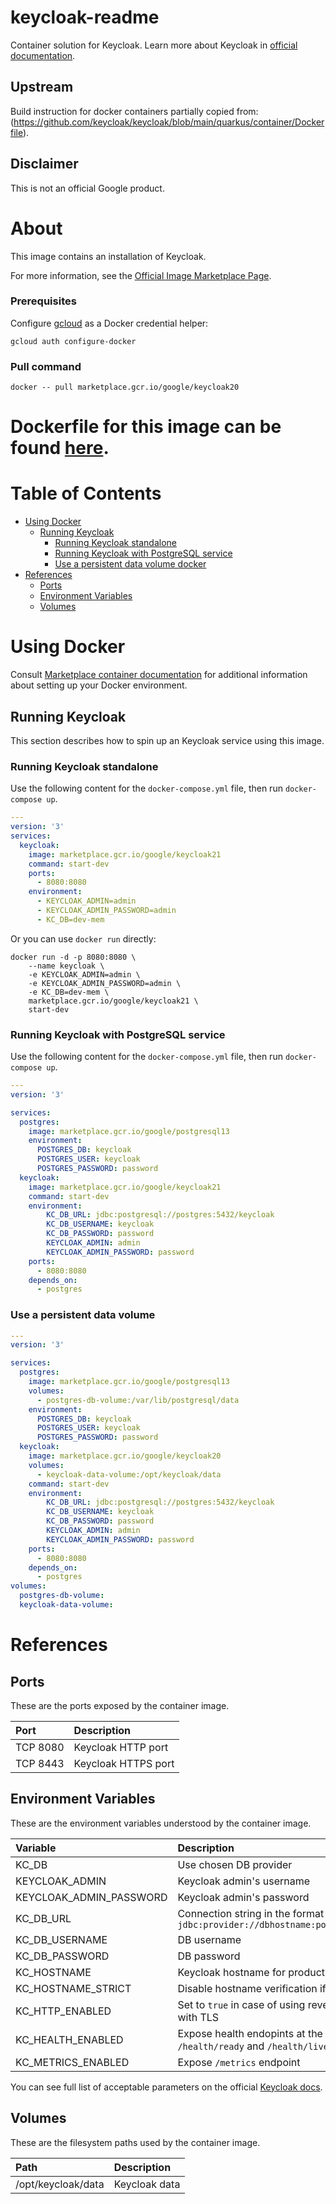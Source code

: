 # keycloak-readme

Container solution for Keycloak.
Learn more about Keycloak in [official documentation](https://www.keycloak.org/guides/).

## Upstream

Build instruction for docker containers partially copied from:
(https://github.com/keycloak/keycloak/blob/main/quarkus/container/Dockerfile).


## Disclaimer

This is not an official Google product.

# <a name="about"></a>About

This image contains an installation of Keycloak.

For more information, see the
[Official Image Marketplace Page](https://console.cloud.google.com/marketplace/product/google/keycloak20).

### Prerequisites

Configure [gcloud](https://cloud.google.com/sdk/gcloud/) as a Docker credential helper:

```shell
gcloud auth configure-docker
```
### Pull command

```shell
docker -- pull marketplace.gcr.io/google/keycloak20
```
Dockerfile for this image can be found [here](https://github.com/GoogleCloudPlatform/click-to-deploy/tree/master/docker/keycloak/18/debian11/18.0/).
=======

# <a name="table-of-contents"></a>Table of Contents
* [Using Docker](#using-docker)
  * [Running Keycloak](#running-keycloak-docker)
    * [Running Keycloak standalone](#Runnung-Keycloak-standalone)
    * [Running Keycloak with PostgreSQL service](#Runnung-Keycloak-with-PostgreSQL)
    * [Use a persistent data volume docker](#Use-a-persistent-data-volume)
* [References](#references)
  * [Ports](#references-ports)
  * [Environment Variables](#references-environment-variables)
  * [Volumes](#references-volumes)

# <a name="using-docker"></a>Using Docker

Consult [Marketplace container documentation](https://cloud.google.com/marketplace/docs/container-images)
for additional information about setting up your Docker environment.

## <a name="running-keycloak-docker"></a>Running Keycloak

This section describes how to spin up an Keycloak service using this image.

### <a name="Runnung-Keycloak-standalone"></a>Running Keycloak standalone

Use the following content for the `docker-compose.yml` file, then run `docker-compose up`.

```yaml
---
version: '3'
services:
  keycloak:
    image: marketplace.gcr.io/google/keycloak21
    command: start-dev
    ports:
      - 8080:8080
    environment:
      - KEYCLOAK_ADMIN=admin
      - KEYCLOAK_ADMIN_PASSWORD=admin
      - KC_DB=dev-mem
```

Or you can use `docker run` directly:

```shell
docker run -d -p 8080:8080 \
    --name keycloak \
    -e KEYCLOAK_ADMIN=admin \
    -e KEYCLOAK_ADMIN_PASSWORD=admin \
    -e KC_DB=dev-mem \
    marketplace.gcr.io/google/keycloak21 \
    start-dev
```

### <a name="Runnung-Keycloak-with-PostgreSQL"></a>Running Keycloak with PostgreSQL service

Use the following content for the `docker-compose.yml` file, then run `docker-compose up`.

```yaml
---
version: '3'

services:
  postgres:
    image: marketplace.gcr.io/google/postgresql13
    environment:
      POSTGRES_DB: keycloak
      POSTGRES_USER: keycloak
      POSTGRES_PASSWORD: password
  keycloak:
    image: marketplace.gcr.io/google/keycloak21
    command: start-dev
    environment:
        KC_DB_URL: jdbc:postgresql://postgres:5432/keycloak
        KC_DB_USERNAME: keycloak
        KC_DB_PASSWORD: password
        KEYCLOAK_ADMIN: admin
        KEYCLOAK_ADMIN_PASSWORD: password
    ports:
      - 8080:8080
    depends_on:
      - postgres
```

### <a name="use-a-persistent-data-volume-docker"></a>Use a persistent data volume

```yaml
---
version: '3'

services:
  postgres:
    image: marketplace.gcr.io/google/postgresql13
    volumes:
      - postgres-db-volume:/var/lib/postgresql/data
    environment:
      POSTGRES_DB: keycloak
      POSTGRES_USER: keycloak
      POSTGRES_PASSWORD: password
  keycloak:
    image: marketplace.gcr.io/google/keycloak20
    volumes:
      - keycloak-data-volume:/opt/keycloak/data
    command: start-dev
    environment:
        KC_DB_URL: jdbc:postgresql://postgres:5432/keycloak
        KC_DB_USERNAME: keycloak
        KC_DB_PASSWORD: password
        KEYCLOAK_ADMIN: admin
        KEYCLOAK_ADMIN_PASSWORD: password
    ports:
      - 8080:8080
    depends_on:
      - postgres
volumes:
  postgres-db-volume:
  keycloak-data-volume:
```

# <a name="references"></a>References

## <a name="references-ports"></a>Ports

These are the ports exposed by the container image.

| **Port** | **Description**     |
| :------- | :------------------ |
| TCP 8080 | Keycloak HTTP port  |
| TCP 8443 | Keycloak HTTPS port |

## <a name="references-environment-variables"></a>Environment Variables

These are the environment variables understood by the container image.

| **Variable**            | **Description**                                                              |
| :---------------------- | :--------------------------------------------------------------------------- |
| KC_DB                   | Use chosen DB provider                                                       |
| KEYCLOAK_ADMIN          | Keycloak admin's username                                                    |
| KEYCLOAK_ADMIN_PASSWORD | Keycloak admin's password                                                    |
| KC_DB_URL               | Connection string in the format `jdbc:provider://dbhostname:port/database`   |
| KC_DB_USERNAME          | DB username                                                                  |
| KC_DB_PASSWORD          | DB password                                                                  |
| KC_HOSTNAME             | Keycloak hostname for production mode                                        |
| KC_HOSTNAME_STRICT      | Disable hostname verification if set to false                                |
| KC_HTTP_ENABLED         | Set to `true` in case of using reverse proxy with TLS                        |
| KC_HEALTH_ENABLED       | Expose health endopints at the `/health`, `/health/ready` and `/health/live` |
| KC_METRICS_ENABLED      | Expose `/metrics` endpoint                                                   |

You can see full list of acceptable parameters on the official [Keycloak docs](https://www.keycloak.org/server/all-config). 

## <a name="references-volumes"></a>Volumes

These are the filesystem paths used by the container image.

| **Path**             | **Description** |
| :------------------- | :-------------- |
| /opt/keycloak/data   | Keycloak data   |


